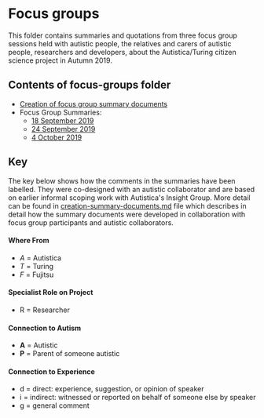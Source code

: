 # Focus groups

This folder contains summaries and quotations from three focus group sessions held with autistic people, the relatives and carers of autistic people, researchers and developers, about the Autistica/Turing citizen science project in Autumn 2019.

## Contents of focus-groups folder

* [Creation of focus group summary documents](creation-of-summaries.md)
* Focus Group Summaries:
  * [18 September 2019](20190918_summary-18-September-2019.md)
  * [24 September 2019](20190924_summary-24-September-2019.md)
  * [4 October 2019](20191004_summary-4-October-2019.md)

## Key

The key below shows how the comments in the summaries have been labelled.
They were co-designed with an autistic collaborator and are based on earlier informal scoping work with Autistica's Insight Group.
More detail can be found in [creation-summary-documents.md](creation-summary-documents.md) file which describes in detail how the summary documents were developed in collaboration with focus group participants and autistic collaborators.

#### Where From

* *A* = Autistica
* *T* = Turing
* *F* = Fujitsu

#### Specialist Role on Project

* R = Researcher

#### Connection to Autism

* **A** = Autistic
* **P** = Parent of someone autistic

#### Connection to Experience

* d = direct: experience, suggestion, or opinion of speaker
* i = indirect: witnessed or reported on behalf of someone else by speaker
* g = general comment
